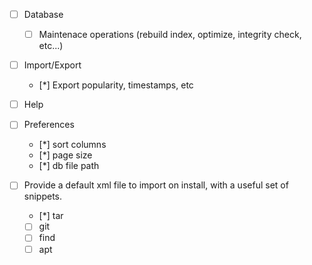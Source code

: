 - [ ] Database
    - [ ] Maintenace operations (rebuild index, optimize, integrity check, etc...)

- [ ] Import/Export
    - [*] Export popularity, timestamps, etc 

- [ ] Help

- [ ] Preferences
    - [*] sort columns
    - [*] page size
    - [*] db file path

- [ ] Provide a default xml file to import on install, with a useful set of snippets.
    - [*] tar
    - [ ] git
    - [ ] find
    - [ ] apt
